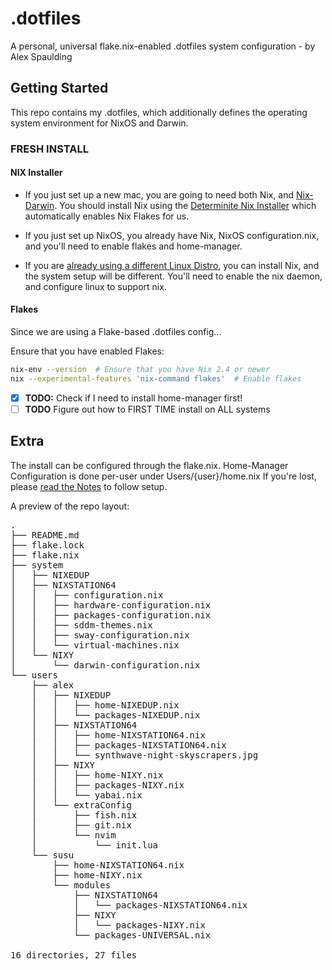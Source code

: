 # .dotfiles
A personal, universal flake.nix-enabled .dotfiles system configuration - by Alex Spaulding 

## Getting Started
This repo contains my .dotfiles, which additionally defines the operating system environment for NixOS and Darwin.

### FRESH INSTALL

#### NIX Installer
- If you just set up a new mac, you are going to need both Nix, and [Nix-Darwin](https://github.com/LnL7/nix-darwin). You should install Nix using the [Determinite Nix Installer](https://github.com/DeterminateSystems/nix-installer) which automatically enables Nix Flakes for us.

- If you just set up NixOS, you already have Nix, NixOS configuration.nix, and you'll need to enable flakes and home-manager.

- If you are [already using a different Linux Distro](https://nixos.wiki/wiki/Installing_from_Linux), you can install Nix, and the system setup will be different. You'll need to enable the nix daemon, and configure linux to support nix. 

#### Flakes
Since we are using a Flake-based .dotfiles config...

Ensure that you have enabled Flakes:
```bash
nix-env --version  # Ensure that you have Nix 2.4 or newer
nix --experimental-features 'nix-command flakes'  # Enable flakes
```

- [x] **TODO:** Check if I need to install home-manager first!
- [ ] **TODO** Figure out how to FIRST TIME install on ALL systems

## Extra 
The install can be configured through the flake.nix.
Home-Manager Configuration is done per-user under Users/{user}/home.nix
If you're lost, please [read the Notes](notes.md) to follow setup.

A preview of the repo layout:
<pre>
.
├── README.md
├── flake.lock
├── flake.nix
├── system
│   ├── NIXEDUP
│   ├── NIXSTATION64
│   │   ├── configuration.nix
│   │   ├── hardware-configuration.nix
│   │   ├── packages-configuration.nix
│   │   ├── sddm-themes.nix
│   │   ├── sway-configuration.nix
│   │   └── virtual-machines.nix
│   └── NIXY
│       └── darwin-configuration.nix
└── users
    ├── alex
    │   ├── NIXEDUP
    │   │   ├── home-NIXEDUP.nix
    │   │   └── packages-NIXEDUP.nix
    │   ├── NIXSTATION64
    │   │   ├── home-NIXSTATION64.nix
    │   │   ├── packages-NIXSTATION64.nix
    │   │   └── synthwave-night-skyscrapers.jpg
    │   ├── NIXY
    │   │   ├── home-NIXY.nix
    │   │   ├── packages-NIXY.nix
    │   │   └── yabai.nix
    │   └── extraConfig
    │       ├── fish.nix
    │       ├── git.nix
    │       └── nvim
    │           └── init.lua
    └── susu
        ├── home-NIXSTATION64.nix
        ├── home-NIXY.nix
        └── modules
            ├── NIXSTATION64
            │   └── packages-NIXSTATION64.nix
            ├── NIXY
            │   └── packages-NIXY.nix
            └── packages-UNIVERSAL.nix

16 directories, 27 files
</pre>
